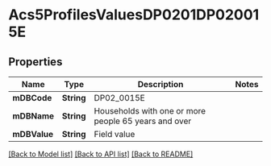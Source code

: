 # Acs5ProfilesValuesDP0201DP020015E

## Properties
Name | Type | Description | Notes
------------ | ------------- | ------------- | -------------
**mDBCode** | **String** | DP02_0015E | 
**mDBName** | **String** | Households with one or more people 65 years and over | 
**mDBValue** | **String** | Field value | 

[[Back to Model list]](../README.md#documentation-for-models) [[Back to API list]](../README.md#documentation-for-api-endpoints) [[Back to README]](../README.md)


